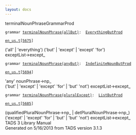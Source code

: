 ```yaml
---
layout: docs
---
```

<span class="title">terminalNounPhrase</span><span class="type">GrammarProd</span>

`grammar `<span class="classExtLink">[`terminalNounPhrase(allBut)`](../object/terminalNounPhrase(allBut).html)</span>` :   `[`EverythingButProd`](../object/EverythingButProd.html)

[`en_us.t`](../file/en_us.t.html)`[`[`5675`](../source/en_us.t.html#5675)`]`



('all' \| 'everything') ('but' \| 'except' \| 'except' 'for')  
exceptList-\>except\_  



`grammar `<span class="classExtLink">[`terminalNounPhrase(anyBut)`](../object/terminalNounPhrase(anyBut).html)</span>` :   `[`IndefiniteNounButProd`](../object/IndefiniteNounButProd.html)

[`en_us.t`](../file/en_us.t.html)`[`[`5694`](../source/en_us.t.html#5694)`]`



'any' nounPhrase-\>np\_  
('but' \| 'except' \| 'except' 'for' \| 'but' 'not')
exceptList-\>except\_  



`grammar `<span class="classExtLink">[`terminalNounPhrase(pluralExcept)`](../object/terminalNounPhrase(pluralExcept).html)</span>` :   `[`ListButProd`](../object/ListButProd.html)

[`en_us.t`](../file/en_us.t.html)`[`[`5685`](../source/en_us.t.html#5685)`]`



(qualifiedPluralNounPhrase-\>np\_ \| detPluralNounPhrase-\>np\_)  
('except' \| 'except' 'for' \| 'but' \| 'but' 'not')
exceptList-\>except\_  
TADS 3 Library Manual  
Generated on 5/16/2013 from TADS version 3.1.3


